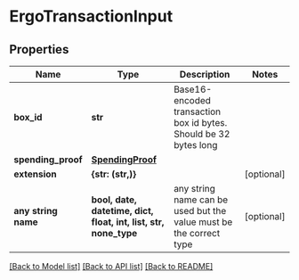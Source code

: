# ErgoTransactionInput


## Properties
Name | Type | Description | Notes
------------ | ------------- | ------------- | -------------
**box_id** | **str** | Base16-encoded transaction box id bytes. Should be 32 bytes long | 
**spending_proof** | [**SpendingProof**](SpendingProof.md) |  | 
**extension** | **{str: (str,)}** |  | [optional] 
**any string name** | **bool, date, datetime, dict, float, int, list, str, none_type** | any string name can be used but the value must be the correct type | [optional]

[[Back to Model list]](../README.md#documentation-for-models) [[Back to API list]](../README.md#documentation-for-api-endpoints) [[Back to README]](../README.md)


